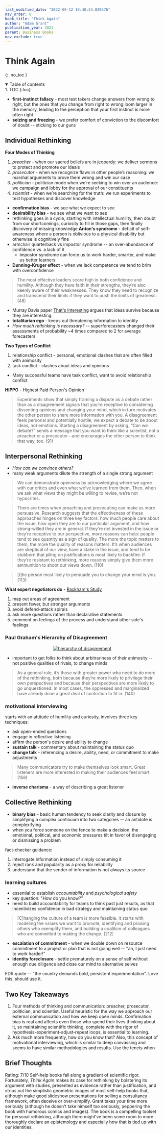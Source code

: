 ```yaml
---
last_modified_date: "2022-09-12 19:40:54.029576"
nav_order: 0
book_title: "Think Again"
author: "Adam Grant"
publication_year: 2021
parent: Business Books
nav_exclude: true
---
```

# Think Again
{: .no_toc }

<details open markdown="block">
  <summary>
    Table of contents
  </summary>
1. TOC
{:toc}
</details>

- **first-instinct fallacy** - most test takers change answers from wrong to right, but the ones that you change from right to wrong loom larger in the memory, leading to the perception that your first instinct is more often right
- **seizing and freezing** - we prefer comfort of conviction to the discomfort of doubt -- sticking to our guns

## Individual Rethinking
**Four Modes of Thinking**
1. *preacher* - when our sacred beliefs are in jeopardy: we deliver sermons to protect and promote our ideals
2. *prosecutor* - when we recognize flaws in other people’s reasoning: we marshal arguments to prove them wrong and win our case
3. *politician* - politician mode when we’re seeking to win over an audience: we campaign and lobby for the approval of our constituents
4. *scientist* - when we’re searching for the truth: we run experiments to test hypotheses and discover knowledge

- **confirmation bias** - we see what we expect to see
- **desirability bias** - we see what we want to see
- rethinking goes in a cycle, starting with intellectual humility, then doubt from our shortcomings, curiosity to fill in those gaps, then finally discovery of missing knowledge
**Anton's syndrome** - deficit of self-awareness where a person is oblivious to a physical disability but otherwise is cognitively fine
- armchair quarterback vs impostor syndrome -- an over-abundance of confidence vs. a lack of it
  - impostor syndrome can force us to work harder, smarter, and make us better learners
- **Dunning-Kruger effect** - when we lack competence we tend to brim with overconfidence

> The most effective leaders score high in both confidence and humility. Although they have faith in their strengths, they’re also keenly aware of their weaknesses. They know they need to recognize and transcend their limits if they want to push the limits of greatness. (48)

- Murray Davis paper [That's Interesting](https://proseminarcrossnationalstudies.files.wordpress.com/2009/11/thatsinteresting_1971.pdf) argues that ideas survive because they are interesting
- **totalitarian ego** - keeps out threatening information to identity
- _How much rethinking is necessary?_ -- superforecasters changed their assessments of probability ~4 times compared to 2 for average forecasters

**Two Types of Conflict**
1. relationship conflict - personal, emotional clashes that are often filled with animosity
2. task conflict - clashes about ideas and opinions

- Many successful teams have task conflict, want to avoid relationship conflict

**HIPPO** - Highest Paid Person's Opinion

> Experiments show that simply framing a dispute as a debate rather than as a disagreement signals that you’re receptive to considering dissenting opinions and changing your mind, which in turn motivates the other person to share more information with you. A disagreement feels personal and potentially hostile; we expect a debate to be about ideas, not emotions. Starting a disagreement by asking, “Can we debate?” sends a message that you want to think like a scientist, not a preacher or a prosecutor—and encourages the other person to think that way, too. (91)

## Interpersonal Rethinking
- _How can we convince others?_
- many weak arguments dilute the strength of a single strong argument

> We can demonstrate openness by acknowledging where we agree with our critics and even what we’ve learned from them. Then, when we ask what views they might be willing to revise, we’re not hypocrites.

> There are times when preaching and prosecuting can make us more persuasive. Research suggests that the effectiveness of these approaches hinges on three key factors: how much people care about the issue, how open they are to our particular argument, and how strong-willed they are in general. If they’re not invested in the issue or they’re receptive to our perspective, more reasons can help: people tend to see quantity as a sign of quality. The more the topic matters to them, the more the quality of reasons matters. It’s when audiences are skeptical of our view, have a stake in the issue, and tend to be stubborn that piling on justifications is most likely to backfire. If they’re resistant to rethinking, more reasons simply give them more ammunition to shoot our views down. (110)

> [t]he person most likely to persuade you to change your mind is you. (113)

**What expert negotiators do** - [Rackham's Study](https://www.emerald.com/insight/content/doi/10.1108/eb002297/full/html)
1. map out areas of agreement
2. present fewer, but stronger arguments
3. avoid defend-attack spirals
4. ask more questions rather than declarative statements
5. comment on feelings of the process and understand other side's feelings

### Paul Graham's Hierarchy of Disagreement
<div style="text-align:center">
  <a href="/assets/img/think-again/hierarchy-of-disagreement.png">
    <img src="/assets/img/think-again/hierarchy-of-disagreement.png" alt="hierarchy of disagreement">
  </a>
</div>

- important to get folks to think about arbitrariness of their animosity -- not positive qualities of rivals, to change minds

> As a general rule, it’s those with greater power who need to do more of the rethinking, both because they’re more likely to privilege their own perspectives and because their perspectives are more likely to go unquestioned. In most cases, the oppressed and marginalized have already done a great deal of contortion to fit in. (140)

### motivational interviewing
starts with an attitude of humility and curiosity, involves three key techniques:
- ask open-ended questions
- engage in reflective listening
- affirm the person's desire and ability to change
- **sustain talk** - commentary about maintaining the status quo
- **change talk** - referencing a desire, ability, need, or commitment to make adjustments

> Many communicators try to make themselves look smart. Great listeners are more interested in making their audiences feel smart. (158)

- **inverse charisma** - a way of describing a great listener

## Collective Rethinking
- **binary bias** - basic human tendency to seek clarity and closure by simplifying a complex continuum into two categories -- an antidote is complexifying
- when you force someone on the fence to make a decision, the emotional, political, and economic pressures tilt in favor of disengaging or dismissing a problem

fact-checker guidance:
1. interrogate information instead of simply consuming it
2. reject rank and popularity as a proxy for reliability
3. understand that the sender of information is not always its source

### learning cultures
- essential to establish _accountability_ and _psychological safety_
- key question: "How do you know?"
- need to build accountability for teams to think past just results, as that incentivizes confidence in bad strategy and maintaining status quo

> [C]hanging the culture of a team is more feasible. It starts with modeling the values we want to promote, identifying and praising others who exemplify them, and building a coalition of colleagues who are committed to making the change. (212)

- **escalation of commitment** - when we double down on resource commitment to a project or plan that is not going well -- "ah, I just need to work harder!"
- **identity foreclosure** - settle prematurely on a sense of self without enough due diligence and close our mind to alternative selves

FDR quote -- "the country demands bold, persistent experimentation". Love this, should use it.

## Two Key Takeaways
1. Four methods of thinking and communication: preacher, prosecutor, politician, and scientist. Useful heuristic for the way we approach our external communication and how we keep open minds. Confirmation bias is real and affects even those who spend their lives thinking about it, so maintaining scientific thinking, complete with the rigor of hypothesis-experiment-adjust-repeat loops, is essential to learning.
2. Ask much more frequently, how do you know that? Also, this concept of motivational interviewing, which is similar to deep canvassing and seems to have similar methodologies and results. Use the tenets when

## Brief Thoughts
Rating: 7/10
Self-help books fall along a gradient of scientific rigor. Fortunately, _Think Again_ makes its case for rethinking by bolstering its argument with studies, presented as evidence rather than justification, and strips out the simplistic geometric images of most self-help books that, although make good slideshow presentations for selling a consultancy framework, often deceive or over-simplify. Grant takes your time more seriously (although he doesn't take himself too seriously, peppering the book with humorous comics and images). The book is a compelling toolset for personal rethinking, although there might've been some room to more thoroughly declare an epistemology and especially how that is tied up with our identities.
